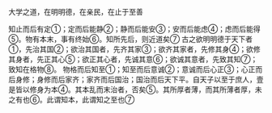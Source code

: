 大学之道，在明明德，在亲民，在止于至善

知止而后有定①；定而后能静②；静而后能安③；安而后能虑④；虑而后能得⑤。物有本末，事有终始⑥。知所先后，则近道矣⑦
古之欲明明德于天下者①，先治其国②；欲治其国者，先齐其家③；欲齐其家者，先修其身④；欲修其身者，先正其心⑤；欲正其心者，先诚其意⑥；欲诚其意者，先致其知⑦；致知在格物⑧。
物格而后知至①；知至而后意诚②；意诚而后心正③；心正而后身修；身修而后家齐；家齐而后国治；国治而后天下平。自天子以至于庶人，壹是皆以修身为本④。其本乱而末治者，否矣⑤。其所厚者薄，而其所薄者厚，未之有也⑥。此谓知本，此谓知之至也⑦

